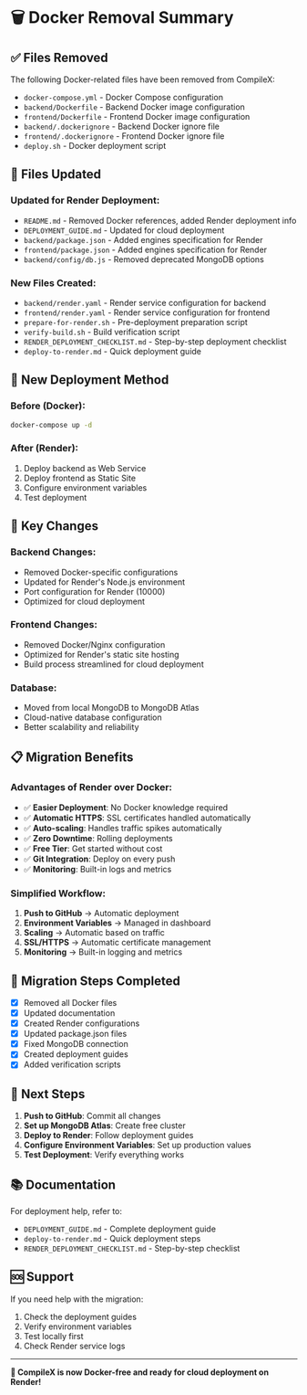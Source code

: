 # 🗑️ Docker Removal Summary

## ✅ Files Removed

The following Docker-related files have been removed from CompileX:

- `docker-compose.yml` - Docker Compose configuration
- `backend/Dockerfile` - Backend Docker image configuration
- `frontend/Dockerfile` - Frontend Docker image configuration  
- `backend/.dockerignore` - Backend Docker ignore file
- `frontend/.dockerignore` - Frontend Docker ignore file
- `deploy.sh` - Docker deployment script

## 📝 Files Updated

### Updated for Render Deployment:
- `README.md` - Removed Docker references, added Render deployment info
- `DEPLOYMENT_GUIDE.md` - Updated for cloud deployment
- `backend/package.json` - Added engines specification for Render
- `frontend/package.json` - Added engines specification for Render
- `backend/config/db.js` - Removed deprecated MongoDB options

### New Files Created:
- `backend/render.yaml` - Render service configuration for backend
- `frontend/render.yaml` - Render service configuration for frontend
- `prepare-for-render.sh` - Pre-deployment preparation script
- `verify-build.sh` - Build verification script
- `RENDER_DEPLOYMENT_CHECKLIST.md` - Step-by-step deployment checklist
- `deploy-to-render.md` - Quick deployment guide

## 🚀 New Deployment Method

### Before (Docker):
```bash
docker-compose up -d
```

### After (Render):
1. Deploy backend as Web Service
2. Deploy frontend as Static Site
3. Configure environment variables
4. Test deployment

## 🔧 Key Changes

### Backend Changes:
- Removed Docker-specific configurations
- Updated for Render's Node.js environment
- Port configuration for Render (10000)
- Optimized for cloud deployment

### Frontend Changes:
- Removed Docker/Nginx configuration
- Optimized for Render's static site hosting
- Build process streamlined for cloud deployment

### Database:
- Moved from local MongoDB to MongoDB Atlas
- Cloud-native database configuration
- Better scalability and reliability

## 📋 Migration Benefits

### Advantages of Render over Docker:
- ✅ **Easier Deployment**: No Docker knowledge required
- ✅ **Automatic HTTPS**: SSL certificates handled automatically
- ✅ **Auto-scaling**: Handles traffic spikes automatically
- ✅ **Zero Downtime**: Rolling deployments
- ✅ **Free Tier**: Get started without cost
- ✅ **Git Integration**: Deploy on every push
- ✅ **Monitoring**: Built-in logs and metrics

### Simplified Workflow:
1. **Push to GitHub** → Automatic deployment
2. **Environment Variables** → Managed in dashboard
3. **Scaling** → Automatic based on traffic
4. **SSL/HTTPS** → Automatic certificate management
5. **Monitoring** → Built-in logging and metrics

## 🔄 Migration Steps Completed

- [x] Removed all Docker files
- [x] Updated documentation
- [x] Created Render configurations
- [x] Updated package.json files
- [x] Fixed MongoDB connection
- [x] Created deployment guides
- [x] Added verification scripts

## 🎯 Next Steps

1. **Push to GitHub**: Commit all changes
2. **Set up MongoDB Atlas**: Create free cluster
3. **Deploy to Render**: Follow deployment guides
4. **Configure Environment Variables**: Set up production values
5. **Test Deployment**: Verify everything works

## 📚 Documentation

For deployment help, refer to:
- `DEPLOYMENT_GUIDE.md` - Complete deployment guide
- `deploy-to-render.md` - Quick deployment steps
- `RENDER_DEPLOYMENT_CHECKLIST.md` - Step-by-step checklist

## 🆘 Support

If you need help with the migration:
1. Check the deployment guides
2. Verify environment variables
3. Test locally first
4. Check Render service logs

---

**🎉 CompileX is now Docker-free and ready for cloud deployment on Render!**
